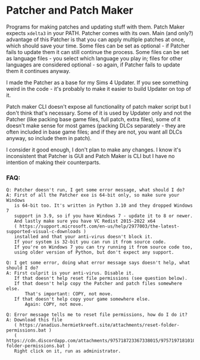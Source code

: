 # Patcher and Patch Maker

Programs for making patches and updating stuff with them. Patch Maker expects `xdelta3` in your PATH. Patcher comes with its own. Main (and only?) advantage of this Patcher is that you can apply multiple patches at once, which should save your time. Some files can be set as optional - if Patcher fails to update them it can still continue the process. Some files can be set as language files - you select which language you play in; files for other languages are considered optional - so again, if Patcher fails to update them it continues anyway.

I made the Patcher as a base for my Sims 4 Updater. If you see something weird in the code - it's probably to make it easier to build Updater on top of it.

Patch maker CLI doesn't expose all functionality of patch maker script but I don't think that's necessary. Some of it is used by Updater only and not the Patcher (like packing base game files, full patch, extra files), some of it doesn't make sense for most games (packing DLCs separately - they are often included in base game files; and if they are not, you want all DLCs anyway, so include them in patch).

I consider it good enough, I don't plan to make any changes. I know it's inconsistent that Patcher is GUI and Patch Maker is CLI but I have no intention of making their counterparts.

### FAQ:

    Q: Patcher doesn't run, I get some error message, what should I do?
    A: First of all the Patcher exe is 64-bit only, so make sure your Windows
       is 64-bit too. It's written in Python 3.10 and they dropped Windows 7
       support in 3.9, so if you have Windows 7 - update it to 8 or newer.
       And lastly make sure you have VC Redist 2015-2022 x64
       ( https://support.microsoft.com/en-us/help/2977003/the-latest-supported-visual-c-downloads )
       installed and that your anti-virus doesn't block it.
       If your system is 32-bit you can run it from source code.
       If you're on Windows 7 you can try running it from source code too,
       using older version of Python, but don't expect any support.

    Q: I get some error, doing what error message says doesn't help, what should I do?
    A: First culprit is your anti-virus. Disable it.
       If that doesn't help reset file permissions (see question below).
       If that doesn't help copy the Patcher and patch files somewhere else.
           That's important: COPY, not move.
       If that doesn't help copy your game somewhere else.
           Again: COPY, not move.

    Q: Error message tells me to reset file permissions, how do I do it?
    A: Download this file
       ( https://anadius.hermietkreeft.site/attachments/reset-folder-permissions.bat )
       ( https://cdn.discordapp.com/attachments/975718723367338015/975719718101086298/reset-folder-permissions.bat )
       Right click on it, run as administrator.
